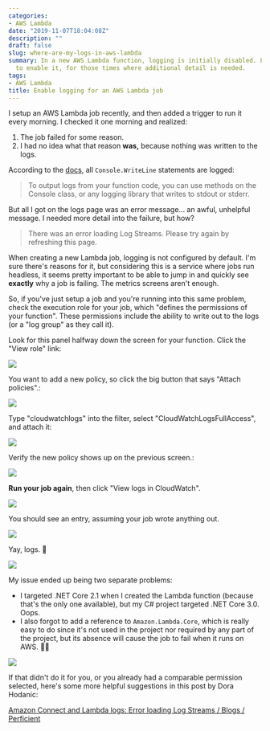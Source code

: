 ```yaml
---
categories:
- AWS Lambda
date: "2019-11-07T18:04:08Z"
description: ""
draft: false
slug: where-are-my-logs-in-aws-lambda
summary: In a new AWS Lambda function, logging is initially disabled. Lets see how
  to enable it, for those times where additional detail is needed.
tags:
- AWS Lambda
title: Enable logging for an AWS Lambda job
---
```

I setup an AWS Lambda job recently, and then added a trigger to run it every morning. I checked it one morning and realized:

1. The job failed for some reason.
2. I had no idea what that reason __was,__ because nothing was written to the logs.

According to the [docs](https://docs.aws.amazon.com/lambda/latest/dg/dotnet-logging.html), all `Console.WriteLine` statements are logged:

> To output logs from your function code, you can use methods on the Console class, or any logging library that writes to stdout or stderr.

But all I got on the logs page was an error message... an awful, unhelpful message. I needed more detail into the failure, but how?

> There was an error loading Log Streams. Please try again by refreshing this page.

When creating a new Lambda job, logging is not configured by default. I'm sure there's reasons for it, but considering this is a service where jobs run headless, it seems pretty important to be able to jump in and quickly see __exactly__ why a job is failing. The metrics screens aren't enough.

So, if you've just setup a job and you're running into this same problem, check the execution role for your job, which "defines the permissions of your function". These permissions include the ability to write out to the logs (or a "log group" as they call it).

Look for this panel halfway down the screen for your function. Click the "View role" link:

![](https://grantwinney.com/content/images/2019/11/enable_logging1.png)

You want to add a new policy, so click the big button that says "Attach policies".:

![](https://grantwinney.com/content/images/2019/11/enable_logging2.png)

Type "cloudwatchlogs" into the filter, select "CloudWatchLogsFullAccess", and attach it:

![](https://grantwinney.com/content/images/2019/11/enable_logging3.png)

Verify the new policy shows up on the previous screen.:

![](https://grantwinney.com/content/images/2019/11/enable_logging4.png)

**Run your job again**, then click "View logs in CloudWatch".

![](https://grantwinney.com/content/images/2020/11/enable_logging5.png)

You should see an entry, assuming your job wrote anything out.

![](https://grantwinney.com/content/images/2019/11/enable_logging6.png)

Yay, logs. 🎉

![](https://grantwinney.com/content/images/2020/11/enable_logging7.png)

My issue ended up being two separate problems:

- I targeted .NET Core 2.1 when I created the Lambda function (because that's the only one available), but my C# project targeted .NET Core 3.0. Oops.
- I also forgot to add a reference to `Amazon.Lambda.Core`, which is really easy to do since it's not used in the project nor required by any part of the project, but its absence will cause the job to fail when it runs on AWS. 🤦‍♂️

![](https://grantwinney.com/content/images/2019/11/aws-lambda-core.png)

If that didn't do it for you, or you already had a comparable permission selected, here's some more helpful suggestions in this post by Dora Hodanic:

[Amazon Connect and Lambda logs: Error loading Log Streams / Blogs / Perficient](https://blogs.perficient.com/2018/02/12/error-loading-log-streams/?ref=grantwinney.com)